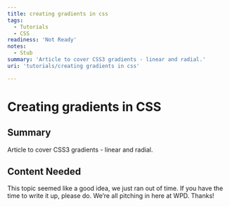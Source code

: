 ```yaml
---
title: creating gradients in css
tags:
  - Tutorials
  - CSS
readiness: 'Not Ready'
notes:
  - Stub
summary: 'Article to cover CSS3 gradients - linear and radial.'
uri: 'tutorials/creating gradients in css'

---
```

# Creating gradients in CSS

## Summary

Article to cover CSS3 gradients - linear and radial.

## Content Needed

This topic seemed like a good idea, we just ran out of time. If you have the time to write it up, please do. We’re all pitching in here at WPD. Thanks!

